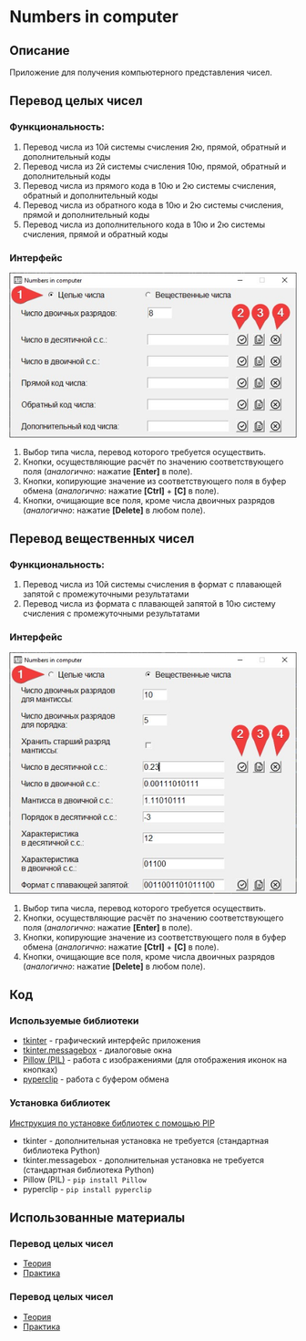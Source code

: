 # Numbers in computer

## Описание

Приложение для получения компьютерного представления чисел.

## Перевод целых чисел

### Функциональность:

1. Перевод числа из 10й системы счисления 2ю, прямой, обратный и дополнительный коды
2. Перевод числа из 2й системы счисления 10ю, прямой, обратный и дополнительный коды
3. Перевод числа из прямого кода в 10ю и 2ю системы счисления, обратный и дополнительный коды
4. Перевод числа из обратного кода в 10ю и 2ю системы счисления, прямой и дополнительный коды
5. Перевод числа из дополнительного кода в 10ю и 2ю системы счисления, прямой и обратный коды

### Интерфейс

![int_interface](https://github.com/Yu-Leo/numbers-in-computer/blob/main/docs/int_interface.jpg)

1. Выбор типа числа, перевод которого требуется осуществить.
2. Кнопки, осуществляющие расчёт по значению соответствующего поля (*аналогично*: нажатие **[Enter]** в поле).
3. Кнопки, копирующие значение из соответствующего поля в буфер обмена (*аналогично*: нажатие **[Ctrl]** + **[C]** в
   поле).
4. Кнопки, очищающие все поля, кроме числа двоичных разрядов (*аналогично*: нажатие **[Delete]** в любом поле).

## Перевод вещественных чисел

### Функциональность:

1. Перевод числа из 10й системы счисления в формат с плавающей запятой с промежуточными результатами
2. Перевод числа из формата с плавающей запятой в 10ю систему счисления с промежуточными результатами

### Интерфейс

![float_interface](https://github.com/Yu-Leo/numbers-in-computer/blob/main/docs/float_interface.jpg)

1. Выбор типа числа, перевод которого требуется осуществить.
2. Кнопки, осуществляющие расчёт по значению соответствующего поля (*аналогично*: нажатие **[Enter]** в поле).
3. Кнопки, копирующие значение из соответствующего поля в буфер обмена (*аналогично*: нажатие **[Ctrl]** + **[C]** в
   поле).
4. Кнопки, очищающие все поля, кроме числа двоичных разрядов (*аналогично*: нажатие **[Delete]** в любом поле).

## Код

### Используемые библиотеки

* [tkinter](https://docs.python.org/3/library/tkinter.html) - графический интерфейс приложения
* [tkinter.messagebox](https://docs.python.org/3/library/tkinter.messagebox.html) - диалоговые окна
* [Pillow (PIL)](https://pypi.org/project/Pillow/) - работа с изображениями (для отображения иконок на кнопках)
* [pyperclip](https://pypi.org/project/pyperclip/) - работа с буфером обмена

### Установка библиотек

[Инструкция по установке библиотек с помощью PIP](https://pythonru.com/baza-znanij/ustanovka-pip-dlja-python-i-bazovye-komandy)

* tkinter - дополнительная установка не требуется (стандартная библиотека Python)
* tkinter.messagebox - дополнительная установка не требуется (стандартная библиотека Python)
* Pillow (PIL) - `pip install Pillow`
* pyperclip - `pip install pyperclip`

## Использованные материалы

### Перевод целых чисел

* [Теория](https://docs.google.com/presentation/d/1YPI_snJPLiwrhdFxSkXxy7WKKs6D0mhg_8s38qkEKaw/edit#slide=id.p)
* [Практика](http://mathel.ru/int/?n=8)

### Перевод целых чисел

* [Теория](https://docs.google.com/presentation/d/1WugONp8HIJIyVRwtoeOGCsO63haGS3GbfWQums9-0lA/edit#slide=id.p)
* [Практика](http://mathel.ru/real/?m=10&p=5&sr=s_1)